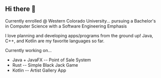 ## Hi there 👋

Currently enrolled @ Western Colorado University... pursuing a Bachelor's in Computer Science with a Software Engineering Emphasis

I love planning and developing apps/programs from the ground up! Java, C++, and Kotlin are my favorite languages so far.

Currently working on...
- Java + JavaFX -- Point of Sale System
- Rust -- Simple Black Jack Game
- Kotlin -- Artist Gallery App

<!--
**azamora96/azamora96** is a ✨ _special_ ✨ repository because its `README.md` (this file) appears on your GitHub profile.

Here are some ideas to get you started:

- 🔭 I’m currently working on ...
- 🌱 I’m currently learning ...
- 👯 I’m looking to collaborate on ...
- 🤔 I’m looking for help with ...
- 💬 Ask me about ...
- 📫 How to reach me: ...
- 😄 Pronouns: ...
- ⚡ Fun fact: ...
-->
